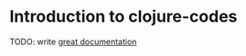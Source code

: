 # Introduction to clojure-codes

TODO: write [great documentation](http://jacobian.org/writing/what-to-write/)
